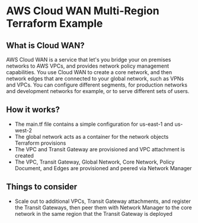 # AWS Cloud WAN Multi-Region Terraform Example

## What is Cloud WAN? 

AWS Cloud WAN is a service that let's you bridge your on premises networks
to AWS VPCs, and provides network policy management capabilities. You use Cloud WAN 
to create a core network, and then network edges that are connected to your global network, 
such as VPNs and VPCs. You can configure different segments, for production networks and
development networks for example, or to serve different sets of users.

## How it works?

- The main.tf file contains a simple configuration for us-east-1 and us-west-2
- The global network acts as a container for the network objects Terraform provisions
- The VPC and Transit Gateway are provisioned and VPC attachment is created
- The VPC, Transit Gateway, Global Network, Core Network, Policy Document, and Edges are
provisioned and peered via Network Manager

## Things to consider 

- Scale out to additional VPCs, Transit Gateway attachments, and register the Transit
Gateways, then peer them with Network Manager to the core network in the same region that
the Transit Gateway is deployed

